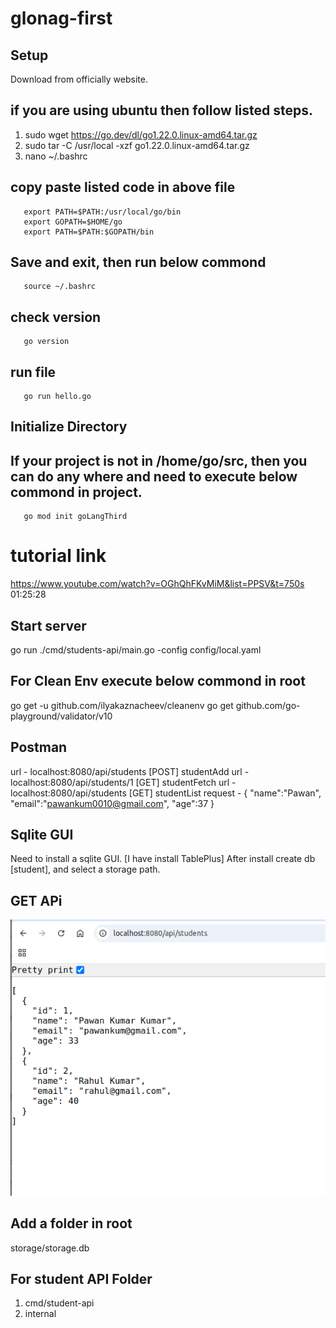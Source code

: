 # glonag-first
## Setup
 Download from officially website.
## if you are using ubuntu then follow listed steps.
 1. sudo wget https://go.dev/dl/go1.22.0.linux-amd64.tar.gz
 2. sudo tar -C /usr/local -xzf go1.22.0.linux-amd64.tar.gz
 3. nano ~/.bashrc
 ## copy paste listed code in above file
       export PATH=$PATH:/usr/local/go/bin
       export GOPATH=$HOME/go 
       export PATH=$PATH:$GOPATH/bin
## Save and exit, then run below commond
       source ~/.bashrc
## check version 
       go version
## run file
       go run hello.go

## Initialize Directory
## If your project is not in /home/go/src, then you can do any where and need to execute below commond in project.
       go mod init goLangThird


# tutorial link
https://www.youtube.com/watch?v=OGhQhFKvMiM&list=PPSV&t=750s
01:25:28

## Start server
 go run ./cmd/students-api/main.go -config config/local.yaml

## For Clean Env execute below commond in root
go get -u github.com/ilyakaznacheev/cleanenv
go get github.com/go-playground/validator/v10


 ## Postman
 url - localhost:8080/api/students [POST] studentAdd
 url - localhost:8080/api/students/1 [GET] studentFetch
 url - localhost:8080/api/students [GET] studentList
 request - {
    "name":"Pawan",
    "email":"pawankum0010@gmail.com",
    "age":37
}  

## Sqlite GUI
Need to install a sqlite GUI. [I have install TablePlus]
After install create db [student], and select a storage path.


## GET APi
![alt text](image.png)

## Add a folder in root
storage/storage.db

## For student API Folder
1. cmd/student-api
2. internal